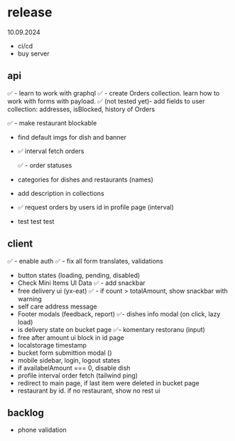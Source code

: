 # release

10.09.2024

- ci/cd
- buy server

## api

✅ - learn to work with graphql
✅ - create Orders collection. learn how to work with forms with payload.
✅ (not tested yet)- add fields to user collection: addresses, isBlocked, history of Orders

✅ - make restaurant blockable

- find default imgs for dish and banner

<!-- - add filter orders in profile -->

- ✅ interval fetch orders
  <!-- - dish isChange flag -->

  ✅ - order statuses

- categories for dishes and restaurants (names)
- add description in collections
- ✅ request orders by users id in profile page (interval)
<!-- ex: https://github.com/payloadcms/public-demo/blob/master/src/payload/collections/Media.ts -->

- test test test

## client

✅ - enable auth
✅ - fix all form translates, validations

- button states (loading, pending, disabled)
- Check Mini Items UI Data
  ✅ - add snackbar
- free delivery ui (yx-eat)
  <!-- - add filter ui in profile -->
  ✅ - if count > totalAmount, show snackbar with warning
- self care address message
- Footer modals (feedback, report)
  <!-- - profile page (with add/remove addresses) -->
  ✅- dishes info modal (on click, lazy load)
- is delivery state on bucket page
  ✅- komentary restoranu (input)
- free after amount ui block in id page
- localstorage timestamp
- bucket form submittion modal ()
- mobile sidebar, login, logout states
- if availabelAmount === 0, disable dish
- profile interval order fetch (tailwind ping)
- redirect to main page, if last item were deleted in bucket page
- restaurant by id. if no restaurant, show no rest ui

## backlog

- phone validation
